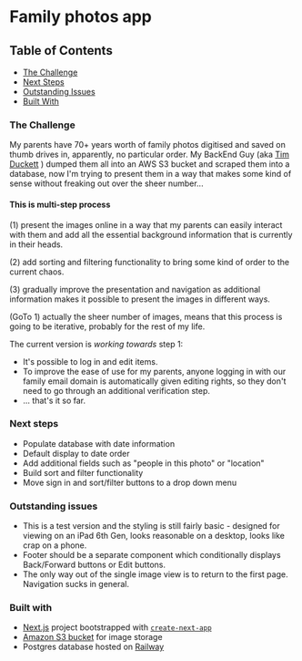 # Family photos app

## Table of Contents

-   [The Challenge](#the-challenge)
-   [Next Steps](#next-steps)
-   [Outstanding Issues](#outstanding-issues)
-   [Built With](#built-with)

### The Challenge

My parents have 70+ years worth of family photos digitised and saved on thumb drives in, apparently, no particular order. My BackEnd Guy (aka [Tim Duckett](https://github.com/timd) ) dumped them all into an AWS S3 bucket and scraped them into a database, now I'm trying to present them in a way that makes some kind of sense without freaking out over the sheer number...

#### This is multi-step process

(1) present the images online in a way that my parents can easily interact with them and add all the essential background information that is currently in their heads.

(2) add sorting and filtering functionality to bring some kind of order to the current chaos.

(3) gradually improve the presentation and navigation as additional information makes it possible to present the images in different ways.

(GoTo 1) actually the sheer number of images, means that this process is going to be iterative, probably for the rest of my life.

The current version is _working towards_ step 1:

-   It's possible to log in and edit items.
-   To improve the ease of use for my parents, anyone logging in with our family email domain is automatically given editing rights, so they don't need to go through an additional verification step.
-   ... that's it so far.

### Next steps

-   Populate database with date information
-   Default display to date order
-   Add additional fields such as "people in this photo" or "location"
-   Build sort and filter functionality
-   Move sign in and sort/filter buttons to a drop down menu

### Outstanding issues

-   This is a test version and the styling is still fairly basic - designed for viewing on an iPad 6th Gen, looks reasonable on a desktop, looks like crap on a phone.
-   Footer should be a separate component which conditionally displays Back/Forward buttons or Edit buttons.
-   The only way out of the single image view is to return to the first page. Navigation sucks in general.

### Built with

-   [Next.js](https://nextjs.org/) project bootstrapped with [`create-next-app`](https://github.com/vercel/next.js/tree/canary/packages/create-next-app)
-   [Amazon S3 bucket](https://aws.amazon.com/s3/) for image storage
-   Postgres database hosted on [Railway](https://railway.app/)

